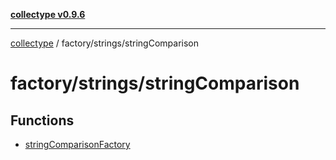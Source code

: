 [**collectype v0.9.6**](../../../README.md)

***

[collectype](../../../modules.md) / factory/strings/stringComparison

# factory/strings/stringComparison

## Functions

- [stringComparisonFactory](functions/stringComparisonFactory.md)
